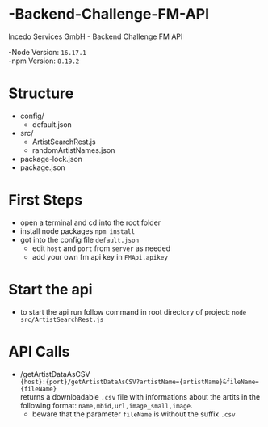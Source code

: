 # -Backend-Challenge-FM-API
Incedo Services GmbH - Backend Challenge FM API

-Node Version: `16.17.1`<br>
-npm Version: `8.19.2`


# Structure
*  config/
   * default.json
*  src/
   * ArtistSearchRest.js
   * randomArtistNames.json
*  package-lock.json
*  package.json

# First Steps
* open a terminal and cd into the root folder
* install node packages `npm install`
* got into the config file `default.json`
  *  edit `host` and `port` from `server` as needed
  *  add your own fm api key in `FMApi.apikey`

# Start the api
* to start the api run follow command in root directory of project: `node src/ArtistSearchRest.js`

# API Calls
* /getArtistDataAsCSV<br>`{host}:{port}/getArtistDataAsCSV?artistName={artistName}&fileName={fileName}`<br>returns a downloadable `.csv` file with informations about the artits in the following format: `name,mbid,url,image_small,image`.
  * beware that the parameter `fileName` is without the suffix `.csv`

